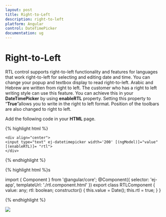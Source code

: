 ```yaml
---
layout: post
title: Right-to-Left
description: right-to-left
platform: Angular
control: DateTimePicker
documentation: ug
---
```


# Right-to-Left

RTL control supports right-to-left functionality and features for languages that work right-to-left for selecting and editing date and time. You can change your popup and textbox display to read right-to-left. Arabic and Hebrew are written from right to left. The customer who has a right to left writing style can use this feature. You can achieve this in your **DateTimePicker** by using **enableRTL** property. Setting this property to “**True**”allows you to write in the right to left format. Position of the toolbars are also changed to right to left.

Add the following code in your **HTML** page.

{% highlight html %}
  
    <div align="center">
    <input type="text" ej-datetimepicker width='200' [(ngModel)]="value" [(enableRTL)]= "rtl">
    </div>

{% endhighlight %}


{% highlight html %}s

import { Component } from '@angular/core';
@Component({
    selector: 'ej-app',
    templateUrl: './rtl.component.html'
})
export class RTLComponent {
    value: any;
    rtl: boolean;
    constructor() {
        this.value = Date();
        this.rtl = true;
    }
}

{% endhighlight %}
  
![](/js/DateTimePicker/Right-to-Left_images/Right-to-Left_img1.png)

